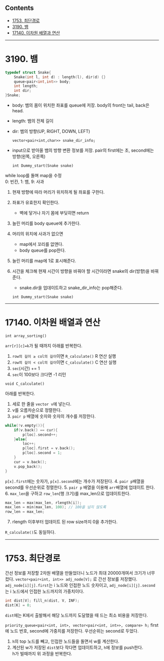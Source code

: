 ## Contents
* [1753. 최단경로](#1753)
* [3190. 뱀](#3190)
* [17140. 이차원 배열과 연산](#17140)


***
<a name="3190"/>

# 3190. 뱀

```cpp
typedef struct Snake{
	Snake(int l, int d) : length(l), dir(d) {}
	queue<pair<int,int>> body;
	int length;
	int dir;
}Snake;
```
* body: 뱀의 몸이 위치한 좌표를 queue에 저장. body의 front는 tail, back은 head.
* length: 뱀의 전체 길이
* dir: 뱀의 방향(UP, RIGHT, DOWN, LEFT)

	`vector<pair<int,char>> snake_dir_info;`

* input으로 받아올 뱀의 방향 변환 정보를 저장. pair의 first에는 초, second에는 방향(왼쪽, 오른쪽)   


	`int Dummy_start(Snake snake)`

while loop를 돌며 map을 수정  
0: 빈칸, 1: 뱀, 9: 사과
1. 현재 방향에 따라 머리가 위치하게 될 좌표를 구한다.
2. 좌표가 유효한지 확인한다.
	* 벽에 닿거나 자기 몸에 부딪히면 return
3. 늘린 머리를 body queue에 추가한다.
4. 머리의 위치에 사과가 없으면
	* map에서 꼬리를 없앤다.
	* body queue를 pop한다.
5. 늘린 머리를 map에 1로 표시해준다.
6. 시간을 체크해 현재 시간이 방향을 바꿔야 할 시간이라면 snake의 dir(방향)을 바꿔준다.
	* snake.dir을 업데이트하고 snake_dir_info는 pop해준다.
  
	`int Dummy_start(Snake snake)`
***
<a name="17140"/>

# 17140. 이차원 배열과 연산

`int array_sorting()`

`arr[r][c]=k`가 될 때까지 아래를 반복한다.
1. `row의 길이 ≥ col의 길이`이면 `R_calculate()` R 연산 실행
2. `row의 길이 < col의 길이`이면 `C_calculate()` C 연산 실행
3. `sec`(시간) += 1
4. `sec`이 100보다 크다면 -1 리턴

  
`void C_calculate()`

아래를 반복한다.
1. 세로 한 줄을 `vector v`에 넣는다.
2. v를 오름차순으로 정렬한다.
3. `pair p` 배열에 숫자와 숫자의 개수를 저장한다.
```cpp
while(!v.empty()){
	if(v.back() == cur){
		p[loc].second++;
	}else{
		loc++;
		p[loc].first = v.back();
		p[loc].second = 1;
	}
	cur = v.back();
	v.pop_back();
}
```
`p[x].first`에는 숫자가, `p[x].second`에는 개수가 저장된다.
4. `pair p`배열을 second를 우선순위로 정렬한다.
5. `pair p` 배열을 이용해 `arr`배열에 업데이트 한다.
6. `max_len`을 구하고 `row_len`(행 크기)를 max_len으로 업데이트한다.
```cpp
max_len = max(max_len, rlength[i]);
max_len = min(max_len, 100); // 100을 넘지 않도록
row_len = max_len;
```
7. rlength 이후부터 업데이트 된 row size까지 0을 추가한다.

  
`R_calculate()`도 동일하다.

***
<a name="1753"/>

# 1753. 최단경로

간선 정보를 저장할 2차원 배열을 만들었더니 노드가 최대 20000개여서 크기가 너무 컸다.
`vector<pair<int, int>> adj_node[V];`
로 간선 정보를 저장했다. `adj_node[i][j].first`는 i 노드와 인접한 노드 숫자이고, `adj_node[i][j].second`는 i 노드에서 인접한 노드까지의 가중치이다.   

```cpp
int dist[V]; fill_n(dist, V, INF);
dist[K] = 0;
```
`dist`에는 K에서 출발해서 해당 노드까지 도달했을 때 드는 최소 비용을 저장한다.   

`priority_queue<pair<int, int>, vector<pair<int, int>>, compare> h;`
first에 노드 번호, second에 가중치를 저장한다. 우선순위는 second로 두었다.
1. `h`의 top 노드를 빼고, 인접한 노드들을 돌면서 w를 계산한다.
2. 계산된 w가 저장된 `dist`보다 작다면 업데이트하고, `h`에 정보를 push한다.   
h가 빌때까지 위 과정을 반복한다.
